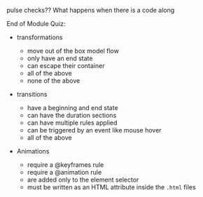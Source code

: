 pulse checks??
What happens when there is a code along



End of Module Quiz:

- transformations
  - move out of the box model flow
  - only have an end state
  - can escape their container
  - all of the above
  - none of the above

- transitions
  - have a beginning and end state
  - can have the duration sections
  - can have multiple rules applied
  - can be triggered by an event like mouse hover
  - all of the above

- Animations
  - require a @keyframes rule
  - require a @animation rule
  - are added only to the element selector
  - must be written as an HTML attribute inside the `.html` files
